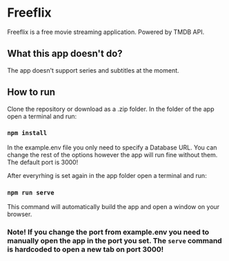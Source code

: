 # Freeflix

Freeflix is a free movie streaming application. Powered by TMDB API.

## What this app doesn't do?

The app doesn't support series and subtitles at the moment.

## How to run

Clone the repository or download as a .zip folder.
In the folder of the app open a terminal and run: 

### `npm install`

In the example.env file you only need to specify a Database URL. 
You can change the rest of the options however the app will run fine without them.
The default port is 3000!

After everyrhing is set again in the app folder open a terminal and run:

### `npm run serve`

This command will automatically build the app and open a window on your browser.

### Note! If you change the port from example.env you need to manually open the app in the port you set. The `serve` command is hardcoded to open a new tab on port 3000!
